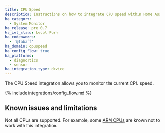 ```yaml
---
title: CPU Speed
description: Instructions on how to integrate CPU speed within Home Assistant.
ha_category:
  - System Monitor
ha_release: pre 0.7
ha_iot_class: Local Push
ha_codeowners:
  - '@fabaff'
ha_domain: cpuspeed
ha_config_flow: true
ha_platforms:
  - diagnostics
  - sensor
ha_integration_type: device
---
```


The CPU Speed integration allows you to monitor the current CPU speed.

{% include integrations/config_flow.md %}

## Known issues and limitations

Not all CPUs are supported. For example, some [ARM CPUs](https://github.com/workhorsy/py-cpuinfo/#cpu-support)
are known not to work with this integration.
